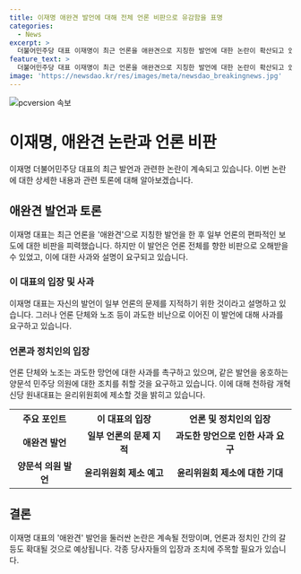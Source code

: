 ```yaml
---
title: 이재명 애완견 발언에 대해 전체 언론 비판으로 유감함을 표명
categories:
  - News
excerpt: >
  더불어민주당 대표 이재명이 최근 언론을 애완견으로 지칭한 발언에 대한 논란이 확산되고 있다. 이 대표는 시간 제약 등으로 일부 언론의 문제를 선명하게 표현하지 못한 것에 대해 유감을 표하며 사과했지만, 언론 단체들의 성명에 대해서는 반대 입장을 밝히며 논란을 더 키웠다. 한편, 천하람 개혁신당이 언론을 비난한 민주당 의원을 국회 윤리위원회에 제소할 예정이며, 이에 대한 관심이 모아지고 있다.
feature_text: >
  더불어민주당 대표 이재명이 최근 언론을 애완견으로 지칭한 발언에 대한 논란이 확산되고 있다. 이 대표는 시간 제약 등으로 일부 언론의 문제를 선명하게 표현하지 못한 것에 대해 유감을 표하며 사과했지만, 언론 단체들의 성명에 대해서는 반대 입장을 밝히며 논란을 더 키웠다. 한편, 천하람 개혁신당이 언론을 비난한 민주당 의원을 국회 윤리위원회에 제소할 예정이며, 이에 대한 관심이 모아지고 있다.
image: 'https://newsdao.kr/res/images/meta/newsdao_breakingnews.jpg'
---
```


<p><img src="https://newsdao.kr/res/images/meta/newsdao_breakingnews.jpg" alt="pcversion 속보" /></p>

<h1>이재명, 애완견 논란과 언론 비판</h1>

<p data-ke-size="size16">이재명 더불어민주당 대표의 최근 발언과 관련한 논란이 계속되고 있습니다. 이번 논란에 대한 상세한 내용과 관련 토론에 대해 알아보겠습니다.</p>

<h2 data-ke-size="size26">애완견 발언과 토론</h2>

<p data-ke-size="size16">이재명 대표는 최근 언론을 '애완견'으로 지칭한 발언을 한 후 일부 언론의 편파적인 보도에 대한 비판을 피력했습니다. 하지만 이 발언은 언론 전체를 향한 비판으로 오해받을 수 있었고, 이에 대한 사과와 설명이 요구되고 있습니다.</p>

<h3>이 대표의 입장 및 사과</h3>

<p data-ke-size="size16">이재명 대표는 자신의 발언이 일부 언론의 문제를 지적하기 위한 것이라고 설명하고 있습니다. 그러나 언론 단체와 노조 등이 과도한 비난으로 이어진 이 발언에 대해 사과를 요구하고 있습니다.</p>

<h3>언론과 정치인의 입장</h3>

<p data-ke-size="size16">언론 단체와 노조는 과도한 망언에 대한 사과를 촉구하고 있으며, 같은 발언을 옹호하는 양문석 민주당 의원에 대한 조치를 취할 것을 요구하고 있습니다. 이에 대해 천하람 개혁신당 원내대표는 윤리위원회에 제소할 것을 밝히고 있습니다.</p>

<table>
  <tr>
    <th>주요 포인트</th>
    <th>이 대표의 입장</th>
    <th>언론 및 정치인의 입장</th>
  </tr>
  <tr>
    <td style="text-align: center; height: 17px;"><b>애완견 발언</b></td>
    <td style="text-align: center; height: 17px;"><b>일부 언론의 문제 지적</b></td>
    <td style="text-align: center; height: 17px;"><b>과도한 망언으로 인한 사과 요구</b></td>
  </tr>
  <tr>
    <td style="text-align: center; height: 17px;"><b>양문석 의원 발언</b></td>
    <td style="text-align: center; height: 17px;"><b>윤리위원회 제소 예고</b></td>
    <td style="text-align: center; height: 17px;"><b>윤리위원회 제소에 대한 기대</b></td>
  </tr>
</table>

<h2 data-ke-size="size26">결론</h2>

<p data-ke-size="size16">이재명 대표의 '애완견' 발언을 둘러싼 논란은 계속될 전망이며, 언론과 정치인 간의 갈등도 확대될 것으로 예상됩니다. 각종 당사자들의 입장과 조치에 주목할 필요가 있습니다.</p>

